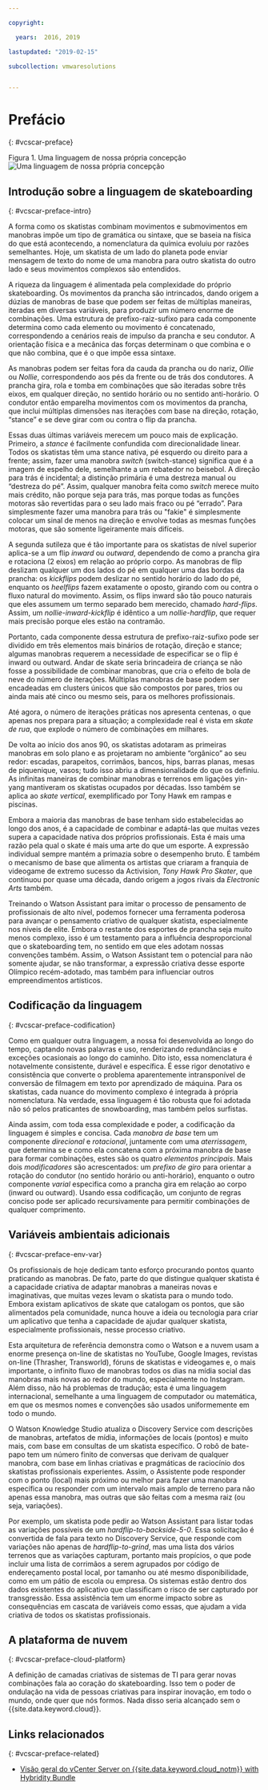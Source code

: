 ```yaml
---

copyright:

  years:  2016, 2019

lastupdated: "2019-02-15"

subcollection: vmwaresolutions


---
```


# Prefácio
{: #vcscar-preface}

Figura 1. Uma linguagem de nossa própria concepção
![Uma linguagem de nossa própria concepção](vcscar-alood.svg)

## Introdução sobre a linguagem de skateboarding
{: #vcscar-preface-intro}

A forma como os skatistas combinam movimentos e submovimentos em manobras
impõe um tipo de gramática ou sintaxe, que se baseia na física do que está
acontecendo, a nomenclatura da química evoluiu por razões semelhantes. Hoje, um skatista de um lado do planeta pode
enviar mensagem de texto do nome de uma manobra para outro skatista do outro lado e seus
movimentos complexos são entendidos.

A riqueza da linguagem é alimentada pela complexidade do próprio
skateboarding. Os movimentos da prancha são intrincados, dando origem a dúzias de
manobras de base que podem ser feitas de múltiplas maneiras, iteradas em diversas
variáveis, para produzir um número enorme de combinações. Uma
estrutura de prefixo-raiz-sufixo para cada componente determina como cada
elemento ou movimento é concatenado, correspondendo a cenários reais de impulso
da prancha e seu condutor. A orientação física e a mecânica das
forças determinam o que combina e o que não combina, que é
o que impõe essa sintaxe.

As manobras podem ser feitas fora da cauda da prancha ou do nariz, *Ollie* ou
*Nollie*, correspondendo aos pés da frente ou de trás dos condutores. A prancha
gira, rola e tomba em combinações que são iteradas sobre três eixos, em
qualquer direção, no sentido horário ou no sentido anti-horário. O
condutor então emparelha movimentos com os movimentos da prancha, que inclui múltiplas
dimensões nas iterações com base na direção, rotação,
“stance” e se deve girar com ou contra o flip da
prancha.

Essas duas últimas variáveis merecem um pouco mais de explicação. Primeiro,
a *stance* é facilmente confundida com direcionalidade linear. Todos os skatistas têm
uma stance nativa, pé esquerdo ou direito para a frente; assim, fazer uma manobra
*switch* (switch-stance) significa que é a imagem de espelho dele, semelhante a um
rebatedor no beisebol. A direção para trás é incidental; a
distinção primária é uma destreza manual ou “destreza do pé”.  Assim, qualquer
manobra feita como *switch* merece muito mais crédito, não porque seja para trás,
mas porque todas as funções motoras são revertidas para o seu lado mais fraco ou
pé “errado”. Para simplesmente fazer uma manobra para trás ou "fakie" é simplesmente
colocar um sinal de menos na direção e envolve todas as mesmas funções
motoras, que são somente ligeiramente mais difíceis.

A segunda sutileza que é tão importante para os skatistas de nível superior
aplica-se a um flip *inward* ou *outward*, dependendo de como a prancha
gira e rotaciona (2 eixos) em relação ao próprio corpo. As manobras de flip
deslizam qualquer um dos lados do pé em qualquer uma das bordas da prancha:
os *kickflips* podem deslizar no sentido horário do lado do pé, enquanto os *heelflips* fazem
exatamente o oposto, girando com ou contra o fluxo natural do
movimento. Assim, os flips inward são tão pouco naturais que eles assumem um
termo separado bem merecido, chamado *hard-flips*. Assim, um
*nollie-inward-kickflip* é idêntico a um *nollie-hardflip*, que requer
mais precisão porque eles estão na contramão.

Portanto, cada componente dessa estrutura de prefixo-raiz-sufixo pode ser
dividido em três elementos mais binários de rotação, direção e
stance; algumas manobras requerem a necessidade de especificar se o flip
é inward ou outward. Andar de skate seria brincadeira de criança se não fosse a possibilidade de combinar manobras, que cria o efeito de bola de neve do número de iterações. Múltiplas manobras de base podem ser encadeadas
em clusters únicos que são compostos por pares, trios ou ainda
mais até cinco ou mesmo seis, para os melhores profissionais.

Até agora, o número de iterações práticas nos apresenta
centenas, o que apenas nos prepara para a situação; a complexidade real é vista em
*skate de rua*, que explode o número de combinações em
milhares.

De volta ao início dos anos 90, os skatistas adotaram as primeiras manobras em solo plano
e as projetaram no ambiente “orgânico” ao seu redor: escadas,
parapeitos, corrimãos, bancos, hips, barras planas, mesas de piquenique, vasos; tudo
isso abriu a dimensionalidade do que os definiu. As infinitas
maneiras de combinar manobras e terrenos em ligações yin-yang
mantiveram os skatistas ocupados por décadas. Isso também se aplica ao *skate vertical*,
exemplificado por Tony Hawk em rampas e piscinas.

Embora a maioria das manobras de base tenham sido estabelecidas ao longo dos anos, é a
capacidade de combinar e adaptá-las que muitas vezes supera a capacidade
nativa dos próprios profissionais. Esta é mais uma razão pela qual o skate é
mais uma arte do que um esporte. A expressão individual sempre mantém a primazia
sobre o desempenho bruto. É também o mecanismo de base que alimenta os
artistas que criaram a franquia de videogame de extremo sucesso da Activision,
*Tony Hawk Pro Skater*, que continuou por quase uma década, dando origem
a jogos rivais da *Electronic Arts* também.

Treinando o Watson Assistant para imitar o processo de pensamento de profissionais
de alto nível, podemos fornecer uma ferramenta poderosa para avançar o pensamento criativo
de qualquer skatista, especialmente nos níveis de elite. Embora o restante dos
esportes de prancha seja muito menos complexo, isso é um testamento para a
influência desproporcional que o skateboarding tem, no sentido em que eles adotam nossas
convenções também. Assim, o Watson Assistant tem o potencial para não
somente ajudar, se não transformar, a expressão criativa desse esporte Olímpico
recém-adotado, mas também para influenciar outros empreendimentos
artísticos.

## Codificação da linguagem
{: #vcscar-preface-codification}

Como em qualquer outra linguagem, a nossa foi desenvolvida ao longo do tempo, captando novas palavras
e uso, renderizando redundâncias e exceções ocasionais ao longo do
caminho. Dito isto, essa nomenclatura é notavelmente consistente, durável e
específica. É esse rigor denotativo e consistência que converte o
problema aparentemente intransponível de conversão de filmagem em texto por
aprendizado de máquina. Para os skatistas, cada nuance do movimento complexo é
integrada à própria nomenclatura. Na verdade, essa linguagem é tão robusta que foi adotada não só pelos praticantes de snowboarding, mas também pelos surfistas.

Ainda assim, com toda essa complexidade e poder, a codificação da linguagem é
simples e concisa. Cada *manobra de base* tem um componente *direcional* e
*rotacional*, juntamente com uma *aterrissagem*, que determina se
e como ela concatena com a próxima manobra de base para formar combinações,
estes são os quatro *elementos principais*. Mais dois *modificadores* são acrescentados:
um *prefixo de giro* para orientar a rotação do condutor (no sentido
horário ou anti-horário), enquanto o outro componente *varial* especifica como
a prancha gira em relação ao corpo (inward ou outward). Usando essa
codificação, um conjunto de regras conciso pode ser aplicado recursivamente para permitir
combinações de qualquer comprimento.

## Variáveis ambientais adicionais
{: #vcscar-preface-env-var}

Os profissionais de hoje dedicam tanto esforço procurando pontos quanto
praticando as manobras. De fato, parte do que distingue qualquer skatista é a capacidade criativa de adaptar manobras a maneiras novas e imaginativas, que muitas vezes levam o skatista para o mundo todo. Embora existam aplicativos de skate
que catalogam os pontos, que são alimentados pela comunidade, nunca
houve a ideia ou tecnologia para criar um aplicativo que tenha a capacidade
de ajudar qualquer skatista, especialmente profissionais, nesse processo criativo.

Esta arquitetura de referência demonstra como o Watson e a nuvem
usam a enorme presença on-line de skatistas no YouTube, Google
Images, revistas on-line (Thrasher, Transworld), fóruns de skatistas
e videogames e, o mais importante, o infinito fluxo de manobras todos os dias na
mídia social das manobras mais novas ao redor do mundo, especialmente no
Instagram. Além disso, não há problemas de tradução; esta é uma linguagem
internacional, semelhante a uma linguagem de computador ou matemática,
em que os mesmos nomes e convenções são usados uniformemente em todo o
mundo.

O Watson Knowledge Studio atualiza o Discovery Service com descrições
de manobras, artefatos de mídia, informações de locais (pontos) e muito mais,
com base em consultas de um skatista específico. O robô de bate-papo tem um número finito de
conversas que derivam de qualquer manobra, com base em linhas criativas
e pragmáticas de raciocínio dos skatistas profissionais experientes. Assim, o
Assistente pode responder com o ponto (local) mais próximo ou melhor para fazer uma
manobra específica ou responder com um intervalo mais amplo de terreno para não apenas
essa manobra, mas outras que são feitas com a mesma raiz (ou seja, variações).

Por exemplo, um skatista pode pedir ao Watson Assistant para listar todas as variações
possíveis de um *hardflip-to-backside-5-0*. Essa solicitação é convertida
de fala para texto no Discovery Service, que responde com variações não apenas de
*hardflip-to-grind*, mas uma lista dos vários terrenos que as
variações capturam, portanto mais propícios, o que pode incluir
uma lista de corrimãos a serem agrupados por código de endereçamento postal local, por tamanho ou até mesmo
disponibilidade, como em um pátio de escola ou empresa. Os sistemas estão dentro dos dados existentes do aplicativo que classificam o risco de ser capturado por
transgressão. Essa assistência tem um enorme impacto sobre as
consequências em cascata de variáveis como essas, que ajudam a
vida criativa de todos os skatistas profissionais.

## A plataforma de nuvem
{: #vcscar-preface-cloud-platform}

A definição de camadas criativas de sistemas de TI para gerar novas combinações fala
ao coração do skateboarding. Isso tem o poder de ondulação na vida de
pessoas criativas para inspirar inovação, em todo o mundo, onde quer que nós formos.
Nada disso seria alcançado sem o {{site.data.keyword.cloud}}.

## Links relacionados
{: #vcscar-preface-related}

* [Visão geral do vCenter Server on {{site.data.keyword.cloud_notm}} with Hybridity Bundle](/docs/services/vmwaresolutions/archiref/vcs?topic=vmware-solutions-vcs-hybridity-intro)
